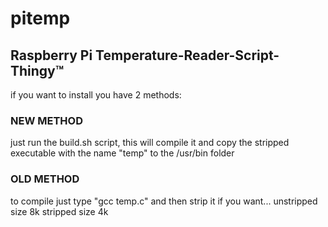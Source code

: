 # pitemp
## Raspberry Pi Temperature-Reader-Script-Thingy™

if you want to install you have 2 methods:
### NEW METHOD 
just run the build.sh script, this will compile it and copy the stripped executable with the name "temp" to the /usr/bin folder

### OLD METHOD
to compile just type "gcc temp.c" and then strip it if you want... unstripped size 8k stripped size 4k
